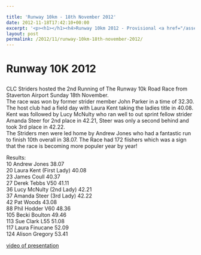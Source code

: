 ```yaml
---

title: 'Runway 10km - 18th November 2012'
date: 2012-11-18T17:42:10+00:00
excerpt: '<p><h1></h1><h4>Runway 10km 2012 - Provisional <a href="/assets/pdf/results/runway10k2012results.pdf" target="_blank" rel="nofollow">results</a>and photos from the race now available to view.</h4></p>'
layout: post
permalink: /2012/11/runway-10km-18th-november-2012/
---
```

# Runway 10K 2012</p> 

CLC Striders hosted the 2nd Running of The Runway 10k Road Race from Staverton Airport Sunday 18th November.  
The race was won by former strider member John Parker in a time of 32.30. The host club had a field day with Laura Kent taking the ladies title in 40.08. Kent was followed by Lucy McNulty who ran well to out sprint fellow strider Amanda Steer for 2nd place in 42.21, Steer was only a second behind and took 3rd place in 42.22.  
The Striders men were led home by Andrew Jones who had a fantastic run to finish 10th overall in 38.07. The Race had 172 fiishers which was a sign that the race is becoming more populer year by year!

Results:  
10 Andrew Jones 38.07  
20 Laura Kent (First Lady) 40.08  
23 James Coull 40.37  
27 Derek Tebbs V50 41.11  
36 Lucy McNulty (2nd Lady) 42.21  
37 Amanda Steer (3rd Lady) 42.22  
42 Pat Woods 43.08  
88 Phil Hodder V60 48.36  
105 Becki Boulton 49.46  
113 Sue Clark L55 51.08  
117 Laura Finucane 52.09  
124 Alison Gregory 53.41

<a href="http://youtu.be/J6KEdQtuYPM" target="_blank" rel="nofollow">video of presentation</a></p>